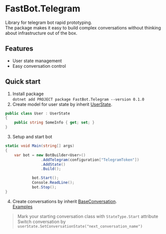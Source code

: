 # FastBot.Telegram
Library for telegram bot rapid prototyping.   
The package makes it easy to build complex conversations without thinking about infrastructure out of the box.

## Features
- User state management
- Easy conversation control

## Quick start
1) Install package    
`dotnet add PROJECT package FastBot.Telegram --version 0.1.0`
2) Create model for user state by inherit [UserState](FastBot.Telegram/Classes/UserState.cs).
``` c#
public class User : UserState
{
    public string SomeInfo { get; set; }
}
```
3) Setup and start bot
``` c#
static void Main(string[] args)
{
    var bot = new BotBuilder<User>()
                .AddTelegram(configuration["TelegramToken"])
                .AddState()
                .Build();

            bot.Start();
            Console.ReadLine();
            bot.Stop();
}
```
4) Create conversations by inherit [BaseConversation<T>](FastBot.Telegram/Classes/BaseConversation.cs).   
[Examples](FastBot.Telegram.Example/Conversations)
> Mark your starting conversation class with `StateType.Start` attribute    
> Switch conversation by `userState.SetConversationState("next_conversation_name")`   
